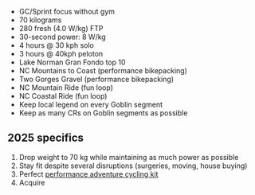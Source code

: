 - GC/Sprint focus without gym
- 70 kilograms
- 280 fresh (4.0 W/kg) FTP
- 30-second power: 8 W/kg
- 4 hours @ 30 kph solo
- 3 hours @ 40kph peloton
- Lake Norman Gran Fondo top 10
- NC Mountains to Coast (performance bikepacking)
- Two Gorges Gravel (performance bikepacking)
- NC Mountain Ride (fun loop)
- NC Coastal Ride (fun loop)
- Keep local legend on every Goblin segment
- Keep as many CRs on Goblin segments as possible

## 2025 specifics

1. Drop weight to 70 kg while maintaining as much power as possible
2. Stay fit despite several disruptions (surgeries, moving, house buying)
3. Perfect [performance adventure cycling kit](Performance%20adventure%20cycling%20kit.md)
4. Acquire